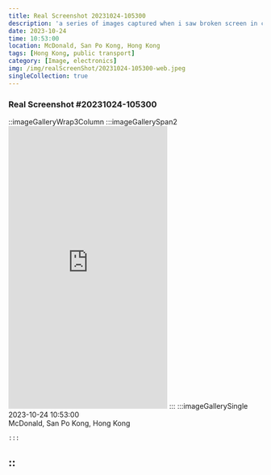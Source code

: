 ```yaml
---
title: Real Screenshot 20231024-105300
description: 'a series of images captured when i saw broken screen in city'
date: 2023-10-24
time: 10:53:00
location: McDonald, San Po Kong, Hong Kong
tags: [Hong Kong, public transport]
category: [Image, electronics]
img: /img/realScreenShot/20231024-105300-web.jpeg
singleCollection: true
---
```


### Real Screenshot #20231024-105300

::imageGalleryWrap3Column
    :::imageGallerySpan2
    <iframe class="w-full" width="315" height="560" src="https://www.youtube.com/embed/_0D5aJ6A_O4?si=13Uczr17mns5eR0J&amp;controls=0" title="YouTube video player" frameborder="0" allow="accelerometer; autoplay; clipboard-write; encrypted-media; gyroscope; picture-in-picture; web-share" allowfullscreen></iframe>
    :::
    :::imageGallerySingle
    2023-10-24 10:53:00  
    McDonald, San Po Kong, Hong Kong
    
    :::
::
---
